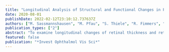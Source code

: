 ```yaml
---
title: "Longitudinal Analysis of Structural and Functional Changes in Presence of Reticular Pseudodrusen Associated With Age-Related Macular Degeneration"
date: 2020-08-01
publishDate: 2022-02-12T23:10:12.737637Z
authors: ["M. Sassmannshausen", "M. Pfau", "S. Thiele", "R. Fimmers", "J. S. Steinberg", "M. Fleckenstein", "F. G. Holz", "S. Schmitz-Valckenberg"]
publication_types: ["2"]
abstract: "To examine longitudinal changes of retinal thickness and retinal sensitivity in patients with intermediate age-related macular degeneration (iAMD) and predominantly reticular pseudodrusen (RPD). At baseline 30 eyes of 25 iAMD patients underwent optical coherence tomography imaging, mesopic and scotopic fundus-controlled perimetry (FCP) with follow-up examinations at month 12 (20 eyes), 24 (12 eyes), and 36 (11 eyes). Thicknesses of different retinal layers and results of FCP testing (n = 56 stimuli) were spatially and longitudinally analyzed using linear mixed-effects models. 0.001) for regions with new occurring RPD, and -0.17 SD (P = 0.041) in unremarkable regions. Decrease of scotopic and mesopic sensitivity over three years was more pronounced in areas with existing (-3.51 and -7.76 dB) and new occurring RPD (-2.06 and -5.97 dB). Structure-function analysis revealed that 1 SD decrease of pORL thickness was associated with a sensitivity reduction of 3.47 dB in scotopic and 0.79 dB in mesopic testing. This study demonstrates progressive outer retinal degeneration and impairment of photoreceptor function in eyes with iAMD and RPD over three years. Preservation of outer retinal thickness and reduction of RPD formation may constitute meaningful surrogate endpoints in interventional trials on eyes with AMD and RPD aiming to slow outer retinal degeneration."
featured: false
publication: "*Invest Ophthalmol Vis Sci*"
---
```


